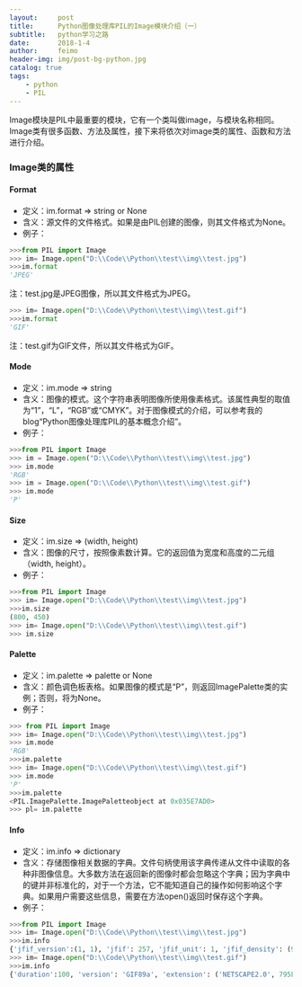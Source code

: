 ```yaml
---
layout:     post
title:      Python图像处理库PIL的Image模块介绍（一）
subtitle:   python学习之路
date:       2018-1-4
author:     feimo
header-img: img/post-bg-python.jpg
catalog: true
tags:
    - python
    - PIL
---
```

Image模块是PIL中最重要的模块，它有一个类叫做image，与模块名称相同。Image类有很多函数、方法及属性，接下来将依次对image类的属性、函数和方法进行介绍。
### Image类的属性
#### Format
- 定义：im.format ⇒ string or None
- 含义：源文件的文件格式。如果是由PIL创建的图像，则其文件格式为None。
- 例子：
```python
>>>from PIL import Image
>>> im= Image.open("D:\\Code\\Python\\test\\img\\test.jpg")
>>>im.format
'JPEG'
```
注：test.jpg是JPEG图像，所以其文件格式为JPEG。
```python
>>> im= Image.open("D:\\Code\\Python\\test\\img\\test.gif")
>>>im.format
'GIF'
```
注：test.gif为GIF文件，所以其文件格式为GIF。
#### Mode
- 定义：im.mode ⇒ string
- 含义：图像的模式。这个字符串表明图像所使用像素格式。该属性典型的取值为“1”，“L”，“RGB”或“CMYK”。对于图像模式的介绍，可以参考我的blog“Python图像处理库PIL的基本概念介绍”。
- 例子：
```python
>>>from PIL import Image
>>> im = Image.open("D:\\Code\\Python\\test\\img\\test.jpg")
>>> im.mode
'RGB'
>>> im = Image.open("D:\\Code\\Python\\test\\img\\test.gif")
>>> im.mode
'P'
```
#### Size
- 定义：im.size ⇒ (width, height)
- 含义：图像的尺寸，按照像素数计算。它的返回值为宽度和高度的二元组（width, height）。
- 例子：
```python
>>>from PIL import Image
>>> im= Image.open("D:\\Code\\Python\\test\\img\\test.jpg")
>>>im.size
(800, 450)
>>> im= Image.open("D:\\Code\\Python\\test\\img\\test.gif")
>>> im.size
```
#### Palette
- 定义：im.palette ⇒ palette or None
- 含义：颜色调色板表格。如果图像的模式是“P”，则返回ImagePalette类的实例；否则，将为None。
- 例子：
```python
>>> from PIL import Image
>>> im= Image.open("D:\\Code\\Python\\test\\img\\test.jpg")
>>> im.mode
'RGB'
>>>im.palette
>>> im= Image.open("D:\\Code\\Python\\test\\img\\test.gif")
>>> im.mode
'P'
>>>im.palette
<PIL.ImagePalette.ImagePaletteobject at 0x035E7AD0>
>>> pl= im.palette
```


#### Info
- 定义：im.info ⇒ dictionary
- 含义：存储图像相关数据的字典。文件句柄使用该字典传递从文件中读取的各种非图像信息。大多数方法在返回新的图像时都会忽略这个字典；因为字典中的键并非标准化的，对于一个方法，它不能知道自己的操作如何影响这个字典。如果用户需要这些信息，需要在方法open()返回时保存这个字典。
- 例子：
```python
>>>from PIL import Image
>>> im= Image.open("D:\\Code\\Python\\test\\img\\test.jpg")
>>>im.info
{'jfif_version':(1, 1), 'jfif': 257, 'jfif_unit': 1, 'jfif_density': (96, 96), 'dpi': (96, 96)}
>>> im= Image.open("D:\\Code\\Python\\test\\img\\test.gif")
>>>im.info
{'duration':100, 'version': 'GIF89a', 'extension': ('NETSCAPE2.0', 795L), 'background': 0,'loop': 0}
```
